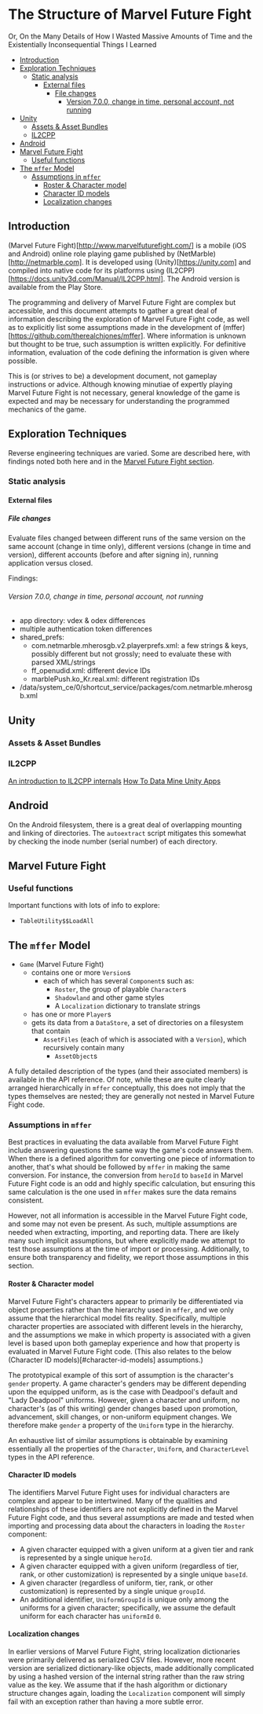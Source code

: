 # The Structure of Marvel Future Fight

Or, On the Many Details of How I Wasted Massive Amounts of Time and the
Existentially Inconsequential Things I Learned

- [Introduction](#introduction)
- [Exploration Techniques](#exploration-techniques)
	- [Static analysis](#static-analysis)
		- [External files](#external-files)
			- [File changes](#file-changes)
				- [Version 7.0.0, change in time, personal account, not running](#version-700-change-in-time-personal-account-not-running)
- [Unity](#unity)
	- [Assets & Asset Bundles](#assets--asset-bundles)
	- [IL2CPP](#il2cpp)
- [Android](#android)
- [Marvel Future Fight](#marvel-future-fight)
	- [Useful functions](#useful-functions)
- [The `mffer` Model](#the-mffer-model)
	- [Assumptions in `mffer`](#assumptions-in-mffer)
		- [Roster & Character model](#roster--character-model)
		- [Character ID models](#character-id-models)
		- [Localization changes](#localization-changes)

## Introduction

(Marvel Future Fight)[http://www.marvelfuturefight.com/] is a mobile (iOS and
Android) online role playing game published by
(NetMarble)[http://netmarble.com]. It is developed using
(Unity)[https://unity.com] and compiled into native code for its platforms using
(IL2CPP)[https://docs.unity3d.com/Manual/IL2CPP.html]. The Android version is
available from the Play Store.

The programming and delivery of Marvel Future Fight are complex but accessible,
and this document attempts to gather a great deal of information describing the
exploration of Marvel Future Fight code, as well as to explicitly list some
assumptions made in the development of
(mffer)[https://github.com/therealchjones/mffer]. Where information is unknown
but thought to be true, such assumption is written explicitly. For definitive
information, evaluation of the code defining the information is given where possible.

This is (or strives to be) a development document, not gameplay instructions or
advice. Although knowing minutiae of expertly playing Marvel Future Fight is not
necessary, general knowledge of the game is expected and may be necessary for
understanding the programmed mechanics of the game.

## Exploration Techniques

Reverse engineering techniques are varied. Some are described here, with findings noted both here and in the
[Marvel Future Fight section](#marvel-future-fight).

### Static analysis

#### External files

##### File changes

Evaluate files changed between different runs of the same version on the same account (change in time only),
different versions (change in time and version), different accounts (before and after signing in),
running application versus closed.

Findings:

###### Version 7.0.0, change in time, personal account, not running

-   app directory: vdex & odex differences
-   multiple authentication token differences
-   shared_prefs:
    -   com.netmarble.mherosgb.v2.playerprefs.xml: a few strings & keys, possibly different but not grossly; need to evaluate these with parsed XML/strings
    -   ff_openudid.xml: different device IDs
    -   marblePush.ko_Kr.real.xml: different registration IDs
-   /data/system_ce/0/shortcut_service/packages/com.netmarble.mherosgb.xml

## Unity

### Assets & Asset Bundles

### IL2CPP

[An introduction to IL2CPP internals](https://blogs.unity3d.com/2015/05/06/an-introduction-to-ilcpp-internals/)
[How To Data Mine Unity Apps](https://critical.gg/how-to-datamine-unity-apps/)

## Android

On the Android filesystem, there is a great deal of overlapping mounting and linking of directories. The
`autoextract` script mitigates this somewhat by checking the inode number (serial number) of each directory.

## Marvel Future Fight

### Useful functions

Important functions with lots of info to explore:

-   `TableUtility$$LoadAll`

## The `mffer` Model

-   `Game` (Marvel Future Fight)
    -   contains one or more `Version`s
        -   each of which has several `Component`s such as:
            -   `Roster`, the group of playable `Character`s
            -   `Shadowland` and other game styles
            -   A `Localization` dictionary to translate strings
    -   has one or more `Player`s
    -   gets its data from a `DataStore`, a set of directories on a filesystem that contain
        -   `AssetFiles` (each of which is associated with a `Version`), which recursively contain many
            -   `AssetObject`s

A fully detailed description of the types (and their associated members) is
available in the API reference. Of note, while these are quite clearly arranged
hierarchically in `mffer` conceptually, this does not imply that the types
themselves are nested; they are generally not nested in Marvel Future Fight code.

### Assumptions in `mffer`

Best practices in evaluating the data available from Marvel Future Fight include
answering questions the same way the game's code answers them. When there is a
defined algorithm for converting one piece of information to another, that's
what should be followed by `mffer` in making the same conversion. For instance,
the conversion from `heroId` to `baseId` in Marvel Future Fight code is an odd
and highly specific calculation, but ensuring this same calculation is the one
used in `mffer` makes sure the data remains consistent.

However, not all information is accessible in the Marvel Future Fight code, and
some may not even be present. As such, multiple assumptions are needed when
extracting, importing, and reporting data. There are likely many such implicit
assumptions, but where explicitly made we attempt to test those assumptions at
the time of import or processing. Additionally, to ensure both transparency and
fidelity, we report those assumptions in this section.

#### Roster & Character model

Marvel Future Fight's characters appear to primarily be differentiated via
object properties rather than the hierarchy used in `mffer`, and we only assume
that the hierarchical model fits reality. Specifically, multiple character
properties are associated with different levels in the hierarchy, and the
assumptions we make in which property is associated with a given level is based
upon both gameplay experience and how that property is evaluated in Marvel Future
Fight code. (This also relates to the below (Character ID
models)[#character-id-models] assumptions.)

The prototypical example of this sort of assumption is the character's `gender`
property. A game character's genders may be different depending upon the
equipped uniform, as is the case with Deadpool's default and "Lady Deadpool"
uniforms. However, given a character and uniform, no character's (as of this
writing) gender changes based upon promotion, advancement, skill changes, or
non-uniform equipment changes. We therefore make `gender` a property of the
`Uniform` type in the hierarchy.

An exhaustive list of similar assumptions is obtainable by examining essentially
all the properties of the `Character`, `Uniform`, and `CharacterLevel` types in
the API reference.

#### Character ID models

The identifiers Marvel Future Fight uses for individual characters are complex
and appear to be intertwined. Many of the qualities and relationships of these
identifiers are not explicitly defined in the Marvel Future Fight code, and thus
several assumptions are made and tested when importing and processing data about
the characters in loading the `Roster` component:

-   A given character equipped with a given uniform at a given tier and rank is
    represented by a single unique `heroId`.
-   A given character equipped with a given uniform (regardless of tier, rank,
    or other customization) is represented by a single unique `baseId`.
-   A given character (regardless of uniform, tier, rank, or other customization)
    is represented by a single unique `groupId`.
-   An additional identifier, `UniformGroupId` is unique only among the uniforms for
    a given character; specifically, we assume the default uniform for each
    character has `uniformId` `0`.

#### Localization changes

In earlier versions of Marvel Future Fight, string localization dictionaries
were primarily delivered as serialized CSV files. However, more recent version
are serialized dictionary-like objects, made additionally complicated by using a
hashed version of the internal string rather than the raw string value as the
key. We assume that if the hash algorithm or dictionary structure changes again,
loading the `Localization` component will simply fail with an exception rather
than having a more subtle error.
